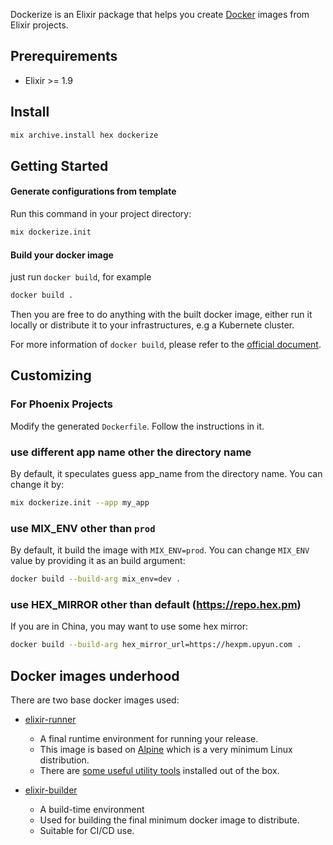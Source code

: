 Dockerize is an Elixir package that helps you create [Docker] images from Elixir projects.

## Prerequirements

* Elixir >= 1.9

## Install

```sh
mix archive.install hex dockerize
```
## Getting Started

#### Generate configurations from template

Run this command in your project directory:

```sh
mix dockerize.init
```

#### Build your docker image

just run `docker build`, for example

```sh
docker build .
```

Then you are free to do anything with the built docker image, either run it locally or distribute it to your infrastructures, e.g a Kubernete cluster.

For more information of `docker build`, please refer to the [official document](https://docs.docker.com/engine/reference/builder/).

## Customizing

### For Phoenix Projects

Modify the generated `Dockerfile`. Follow the instructions in it.


### use different app name other the directory name

By default, it speculates guess app_name from the directory name. You can change it by:

```sh
mix dockerize.init --app my_app
```

### use MIX_ENV other than `prod`

By default, it build the image with `MIX_ENV=prod`. You can change `MIX_ENV` value by providing it as an build argument:

```sh
docker build --build-arg mix_env=dev .
```

### use HEX_MIRROR other than default (https://repo.hex.pm)

If you are in China, you may want to use some hex mirror:

```sh
docker build --build-arg hex_mirror_url=https://hexpm.upyun.com .
```

## Docker images underhood

There are two base docker images used:

* [elixir-runner](https://hub.docker.com/r/qhwa/elixir-runner)
  * A final runtime environment for running your release.
  * This image is based on [Alpine] which is a very minimum Linux distribution.
  * There are [some useful utility tools](https://github.com/qhwa/docker-elixir-runner#features) installed out of the box.

* [elixir-builder](https://hub.docker.com/r/qhwa/elixir-builder)
  * A build-time environment
  * Used for building the final minimum docker image to distribute.
  * Suitable for CI/CD use.

[Docker]: https://www.docker.com
[Alpine]: https://alpinelinux.org

